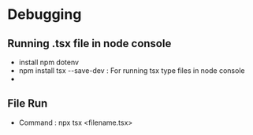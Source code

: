 # Debugging

## Running .tsx file in node console 
 - install npm dotenv
 - npm install tsx --save-dev : For running tsx type files in node console
 - 

## File Run 
- Command : npx tsx <filename.tsx>